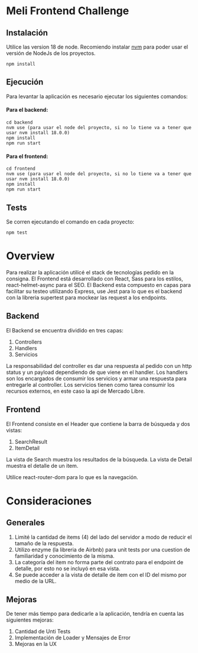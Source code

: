 # Meli Frontend Challenge

## Instalación

Utilice las version 18 de node.
Recomiendo instalar [nvm](https://www.freecodecamp.org/news/node-version-manager-nvm-install-guide/) para poder usar el versión de NodeJs de los proyectos.

`npm install`

## Ejecución

Para levantar la aplicación es necesario ejecutar los siguientes comandos:

#### Para el backend:

```
cd backend
nvm use (para usar el node del proyecto, si no lo tiene va a tener que usar nvm install 18.0.0)
npm install
npm run start
```

#### Para el frontend:

```
cd frontend
nvm use (para usar el node del proyecto, si no lo tiene va a tener que usar nvm install 18.0.0)
npm install
npm run start
```

## Tests

Se corren ejecutando el comando en cada proyecto:

`npm test`

# Overview

Para realizar la aplicación utilicé el stack de tecnologías pedido en la consigna.
El Frontend está desarrollado con React, Sass para los estilos, react-helmet-async para el SEO.
El Backend esta compuesto en capas para facilitar su testeo utilizando Express, use Jest para lo que es el backend 
con la libreria supertest para mockear las request a los endpoints.


## Backend

El Backend se encuentra dividido en tres capas:

1. Controllers
2. Handlers
3. Servicios

La responsabilidad del controller es dar una respuesta al pedido con un http status y un payload
dependiendo de que viene en el handler.
Los handlers son los encargados de consumir los servicios y armar una respuesta para entregarle al controller.
Los servicios tienen como tarea consumir los recursos externos, en este caso la api de Mercado Libre.

## Frontend

El Frontend consiste en el Header que contiene la barra de búsqueda y dos vistas:

1. SearchResult
2. ItemDetail

La vista de Search muestra los resultados de la búsqueda.
La vista de Detail muestra el detalle de un item.

Utilice react-router-dom para lo que es la navegación.

# Consideraciones

## Generales

1. Limité la cantidad de items (4) del lado del servidor a modo de reducir el tamaño de la respuesta.
2. Utilizo enzyme (la libreria de Airbnb) para unit tests por una cuestion de familiaridad y conocimiento de la misma.
3. La categoría del item no forma parte del contrato para el endpoint de detalle, por esto no se incluyó en esa vista.
4. Se puede acceder a la vista de detalle de item con el ID del mismo por medio de la URL.

## Mejoras

De tener más tiempo para dedicarle a la aplicación, tendría en cuenta las siguientes mejoras:

1. Cantidad de Unti Tests
2. Implementación de Loader y Mensajes de Error
3. Mejoras en la UX